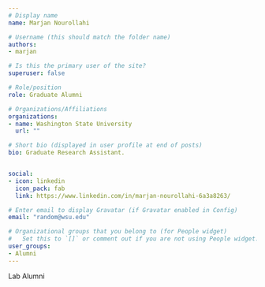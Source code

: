 ```yaml
---
# Display name
name: Marjan Nourollahi

# Username (this should match the folder name)
authors:
- marjan

# Is this the primary user of the site?
superuser: false

# Role/position
role: Graduate Alumni

# Organizations/Affiliations
organizations:
- name: Washington State University
  url: ""

# Short bio (displayed in user profile at end of posts)
bio: Graduate Research Assistant.


social:
- icon: linkedin
  icon_pack: fab
  link: https://www.linkedin.com/in/marjan-nourollahi-6a3a8263/

# Enter email to display Gravatar (if Gravatar enabled in Config)
email: "random@wsu.edu"

# Organizational groups that you belong to (for People widget)
#   Set this to `[]` or comment out if you are not using People widget.
user_groups:
- Alumni
---
```

Lab Alumni
